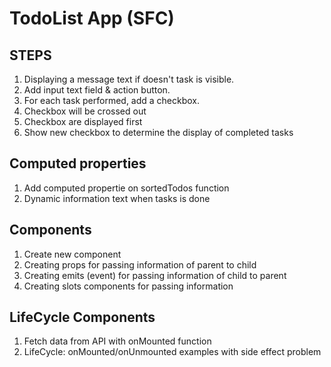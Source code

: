 # TodoList App (SFC)

## STEPS ##

1. Displaying a message text if doesn't task is visible.
2. Add input text field & action button.
3. For each task performed, add a checkbox.
4. Checkbox will be crossed out
5. Checkbox are displayed first
6. Show new checkbox to determine the display of completed tasks

## Computed properties
1. Add computed propertie on sortedTodos function
2. Dynamic information text when tasks is done

## Components
1. Create new component <Checkbox />
2. Creating props for passing information of parent to child
3. Creating emits (event) for passing information of child to parent
4. Creating slots components for passing information 

## LifeCycle Components
1. Fetch data from API with onMounted function
2. LifeCycle: onMounted/onUnmounted examples with side effect problem